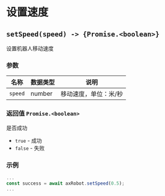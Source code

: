 # 设置速度

## `setSpeed(speed) -> {Promise.<boolean>}`

设置机器人移动速度

### 参数

| 名称    | 数据类型 | 说明                  |
| ------- | -------- | --------------------- |
| `speed` | number   | 移动速度，单位：米/秒 |

### 返回值 `Promise.<boolean>`

是否成功

* `true` - 成功
* `false` - 失败

### 示例

```typescript
...
const success = await axRobot.setSpeed(0.5);
...
```

